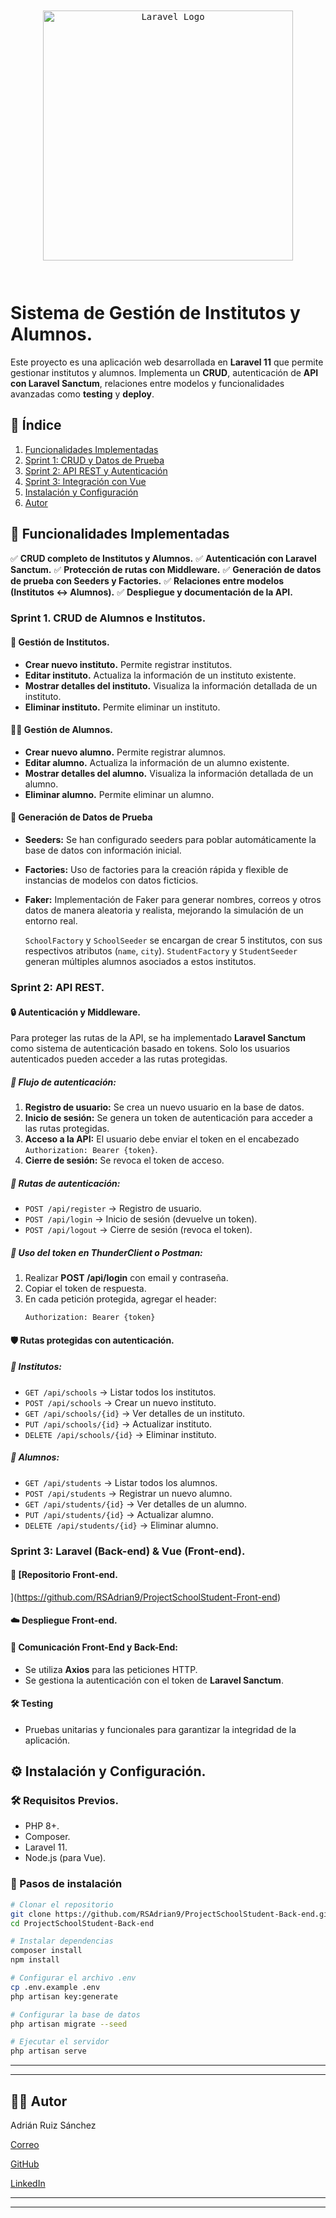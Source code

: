 <pre class="vditor-reset" placeholder="" contenteditable="true" spellcheck="false"><div class="vditor-wysiwyg__block" data-type="html-block" data-block="0"><pre class="vditor-wysiwyg__preview" data-render="1"><p align="center"><a href="https://laravel.com/" target="_blank"><img src="https://raw.githubusercontent.com/laravel/art/master/logo-lockup/5%20SVG/2%20CMYK/1%20Full%20Color/laravel-logolockup-cmyk-red.svg" width="400" alt="Laravel Logo"/></a></p></pre></div><p data-block="0"></p></pre>

# Sistema de Gestión de Institutos y Alumnos.

Este proyecto es una aplicación web desarrollada en **Laravel 11** que permite gestionar institutos y alumnos. Implementa un **CRUD**, autenticación de **API con Laravel Sanctum**, relaciones entre modelos y funcionalidades avanzadas como **testing** y **deploy**.

## 📖 Índice

1. [Funcionalidades Implementadas](#funcionalidades-implementadas)
2. [Sprint 1: CRUD y Datos de Prueba](#sprint-1-crud-y-datos-de-prueba)
3. [Sprint 2: API REST y Autenticación](#sprint-2-api-rest-y-autenticacion)
4. [Sprint 3: Integración con Vue](#sprint-3-integracion-con-vue)
5. [Instalación y Configuración](#instalacion-y-configuracion)
6. [Autor](#autor)

## 🚀 Funcionalidades Implementadas

✅ **CRUD completo de Institutos y Alumnos.**
✅ **Autenticación con Laravel Sanctum.**
✅ **Protección de rutas con Middleware.**
✅ **Generación de datos de prueba con Seeders y Factories.**
✅ **Relaciones entre modelos (Institutos ↔ Alumnos).**
✅ **Despliegue y documentación de la API.**

### Sprint 1. CRUD de Alumnos e Institutos.

#### 🏫 Gestión de Institutos.

* **Crear nuevo instituto.** Permite registrar institutos.
* **Editar instituto.** Actualiza la información de un instituto existente.
* **Mostrar detalles del instituto.** Visualiza la información detallada de un instituto.
* **Eliminar instituto.** Permite eliminar un instituto.

#### 👨‍🎓 Gestión de Alumnos.

* **Crear nuevo alumno.** Permite registrar alumnos.
* **Editar alumno.** Actualiza la información de un alumno existente.
* **Mostrar detalles del alumno.** Visualiza la información detallada de un alumno.
* **Eliminar alumno.** Permite eliminar un alumno.

#### 🔄 **Generación de Datos de Prueba**

* **Seeders:** Se han configurado seeders para poblar automáticamente la base de datos con información inicial.
* **Factories:** Uso de factories para la creación rápida y flexible de instancias de modelos con datos ficticios.
* **Faker:** Implementación de Faker para generar nombres, correos y otros datos de manera aleatoria y realista, mejorando la simulación de un entorno real.

  `SchoolFactory` y `SchoolSeeder` se encargan de crear 5 institutos, con sus respectivos atributos (`name`, `city`).
  `StudentFactory` y `StudentSeeder` generan múltiples alumnos asociados a estos institutos.

### Sprint 2: API REST.

#### **🔒 Autenticación y Middleware.**

Para proteger las rutas de la API, se ha implementado **Laravel Sanctum** como sistema de autenticación basado en tokens. Solo los usuarios autenticados pueden acceder a las rutas protegidas.

##### 📌 **Flujo de autenticación:**

1. **Registro de usuario:** Se crea un nuevo usuario en la base de datos.
2. **Inicio de sesión:** Se genera un token de autenticación para acceder a las rutas protegidas.
3. **Acceso a la API:** El usuario debe enviar el token en el encabezado `Authorization: Bearer {token}`.
4. **Cierre de sesión:** Se revoca el token de acceso.

##### 📌 **Rutas de autenticación:**

* `POST /api/register` → Registro de usuario.
* `POST /api/login` → Inicio de sesión (devuelve un token).
* `POST /api/logout` → Cierre de sesión (revoca el token).

##### 📌 **Uso del token en ThunderClient o Postman:**

1. Realizar **POST /api/login** con email y contraseña.
2. Copiar el token de respuesta.
3. En cada petición protegida, agregar el header:
   ```
   Authorization: Bearer {token}
   ```

#### 🛡️ Rutas protegidas con autenticación.

##### 📌 **Institutos:**

* `GET /api/schools` → Listar todos los institutos.
* `POST /api/schools` → Crear un nuevo instituto.
* `GET /api/schools/{id}` → Ver detalles de un instituto.
* `PUT /api/schools/{id}` → Actualizar instituto.
* `DELETE /api/schools/{id}` → Eliminar instituto.

##### 📌 **Alumnos:**

* `GET /api/students` → Listar todos los alumnos.
* `POST /api/students` → Registrar un nuevo alumno.
* `GET /api/students/{id}` → Ver detalles de un alumno.
* `PUT /api/students/{id}` → Actualizar alumno.
* `DELETE /api/students/{id}` → Eliminar alumno.

### Sprint 3: Laravel (Back-end) & Vue (Front-end).

#### 📁 [**Repositorio Front-end.**
](https://github.com/RSAdrian9/ProjectSchoolStudent-Front-end)

#### ☁️ **Despliegue Front-end.**

#### 📌 **Comunicación Front-End y Back-End:**

- Se utiliza **Axios** para las peticiones HTTP.
- Se gestiona la autenticación con el token de **Laravel Sanctum**.


#### **🛠️ Testing**

- Pruebas unitarias y funcionales para garantizar la integridad de la aplicación.

## ⚙️ Instalación y Configuración.

### 🛠 Requisitos Previos.

- PHP 8+.
- Composer.
- Laravel 11.
- Node.js (para Vue).

### 📌 Pasos de instalación

```bash
# Clonar el repositorio
git clone https://github.com/RSAdrian9/ProjectSchoolStudent-Back-end.git
cd ProjectSchoolStudent-Back-end

# Instalar dependencias
composer install
npm install

# Configurar el archivo .env
cp .env.example .env
php artisan key:generate

# Configurar la base de datos
php artisan migrate --seed

# Ejecutar el servidor
php artisan serve
```

---

---

## 👨‍💻 **Autor**

Adrián Ruiz Sánchez

[Correo](mailto:adrian.dev24@gmail.com)

[GitHub](https://github.com/RSAdrian9)

[LinkedIn](http://linkedin.com/in/adri%C3%A1n-ruiz-s%C3%A1nchez)

---

---
